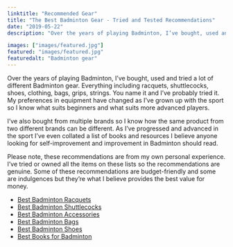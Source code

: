```yaml
---
linktitle: "Recommended Gear"
title: "The Best Badminton Gear - Tried and Tested Recommendations"
date: "2019-05-22"
description: "Over the years of playing Badminton, I’ve bought, used and tried a lot of different Badminton gear. Everything including racquets, shuttlecocks, shoes, clothing, bags, grips, strings. You name it and I’ve probably tried it. My preferences in equipment have changed as I’ve grown up with the sport so I know what suits beginners and what suits more advanced players."

images: ["images/featured.jpg"]
featured: "images/featured.jpg"
featuredalt: "Badminton gear"
---
```


Over the years of playing Badminton, I’ve bought, used and tried a lot of different Badminton gear. Everything including racquets, shuttlecocks, shoes, clothing, bags, grips, strings. You name it and I’ve probably tried it. My preferences in equipment have changed as I’ve grown up with the sport so I know what suits beginners and what suits more advanced players.

I’ve also bought from multiple brands so I know how the same product from two different brands can be different. As I’ve progressed and advanced in the sport I’ve even collated a list of books and resources I believe anyone looking for self-improvement and improvement in Badminton should read.

Please note, these recommendations are from my own personal experience. I’ve tried or owned all the items on these lists so the recommendations are genuine. Some of these recommendations are budget-friendly and some are indulgences but they’re what I believe provides the best value for money.

- [Best Badminton Racquets](/recommended-gear/best-badminton-racquets/)
- [Best Badminton Shuttlecocks](/recommended-gear/best-shuttlecocks/)
- [Best Badminton Accessories](/recommended-gear/best-badminton-accessories/)
- [Best Badminton Bags](/recommended-gear/best-badminton-bags/)
- [Best Badminton Shoes](/recommended-gear/best-badminton-shoes/)
- [Best Books for Badminton](/recommended-gear/best-badminton-books/)
